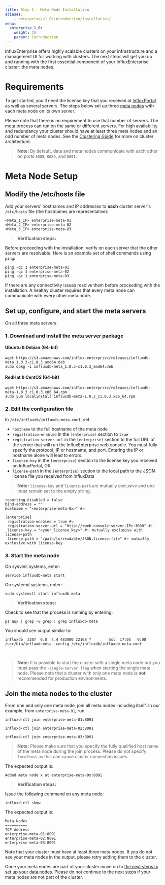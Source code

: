 ```yaml
---
title: Step 1 - Meta Node Installation
aliases:
    - enterprise/v1.0/introduction/installation/
menu:
  enterprise_1_0:
    weight: 10
    parent: Introduction
---
```


InfluxEnterprise offers highly scalable clusters on your infrastructure
and a management UI for working with clusters.
The next steps will get you up and running with the first essential component of
your InfluxEnterprise cluster: the meta nodes.

# Requirements

To get started, you'll need the license key that you received at
[InfluxPortal](https://portal.influxdata.com/) as well as several servers.
The steps below set up three
[meta nodes](/enterprise/v1.0/concepts/glossary/#meta-node) with each meta node
on its own server.

Please note that there is no requirement to use that number of servers.
The meta process can run on the same or different servers.
For high availability and redundancy your cluster should have at least three
meta nodes and an odd number of meta nodes.
See the
[Clustering Guide](/enterprise/v1.0/concepts/clustering#optimal-server-counts)
for more on cluster architecture.

> **Note:** By default, data and meta nodes communicate with each other on
ports `8088`, `8089`, and `8091`.

# Meta Node Setup

## Modify the /etc/hosts file

Add your servers' hostnames and IP addresses to **each** cluster server's `/etc/hosts`
file (the hostnames are representative):

```
<Meta_1_IP> enterprise-meta-01
<Meta_2_IP> enterprise-meta-02
<Meta_3_IP> enterprise-meta-03
```

> **Verification steps:**
>
Before proceeding with the installation, verify on each server that the other
servers are resolvable. Here is an example set of shell commands using `ping`:
>
    ping -qc 1 enterprise-meta-01
    ping -qc 1 enterprise-meta-02
    ping -qc 1 enterprise-meta-03


If there are any connectivity issues resolve them before proceeding with the
installation.
A healthy cluster requires that every meta node can communicate with every other
meta node.

## Set up, configure, and start the meta servers

On all three meta servers:

### 1. Download and install the meta server package

#### Ubuntu & Debian (64-bit)
```
wget https://s3.amazonaws.com/influx-enterprise/releases/influxdb-meta_1.0.3-c1.0.3_amd64.deb
sudo dpkg -i influxdb-meta_1.0.3-c1.0.3_amd64.deb
```

#### RedHat & CentOS (64-bit)
```
wget https://s3.amazonaws.com/influx-enterprise/releases/influxdb-meta-1.0.3_c1.0.3.x86_64.rpm
sudo yum localinstall influxdb-meta-1.0.3_c1.0.3.x86_64.rpm
```

### 2. Edit the configuration file

In `/etc/influxdb/influxdb-meta.conf`, set:

* `hostname` to the full hostname of the meta node
* `registration-enabled` in the `[enterprise]` section to `true`
* `registration-server-url` in the `[enterprise]` section to the full URL of the server that will run the InfluxEnterprise web console.
You must fully specify the protocol, IP or hostname, and port.
Entering the IP or hostname alone will lead to errors.
* `license-key` in the `[enterprise]` section to the license key you received on InfluxPortal, OR
* `license-path` in the `[enterprise]` section to the local path to the JSON license file you received from InfluxData

> **Note:** `license-key` and `license-path` are mutually exclusive and one must remain set to the empty string.

```
reporting-disabled = false
bind-address = ""
hostname = "<enterprise-meta-0x>" #✨

[enterprise]
 registration-enabled = true #✨
 registration-server-url = "http://<web-console-server-IP>:3000" #✨
 license-key = "<your_license_key>" #✨ mutually exclusive with license-path
 license-path = "/path/to/readable/JSON.license.file" #✨ mutually exclusive with license-key
```

### 3. Start the meta node

On sysvinit systems, enter:
```
service influxdb-meta start
```

On systemd systems, enter:
```
sudo systemctl start influxdb-meta
```

> **Verification steps:**
>
Check to see that the process is running by entering:
>
    ps aux | grep -v grep | grep influxdb-meta
>
You should see output similar to:
>
    influxdb  3207  0.8  4.4 483000 22168 ?        Ssl  17:05   0:08 /usr/bin/influxd-meta -config /etc/influxdb/influxdb-meta.conf

<br>


> **Note:** It is possible to start the cluster with a single meta node but you
must pass the `-single-server flag` when starting the single meta node.
Please note that a cluster with only one meta node is **not** recommended for
production environments.

## Join the meta nodes to the cluster

From one and only one meta node, join all meta nodes including itself.
In our example, from `enterprise-meta-01`, run:
```
influxd-ctl join enterprise-meta-01:8091

influxd-ctl join enterprise-meta-02:8091

influxd-ctl join enterprise-meta-03:8091
```

> **Note:** Please make sure that you specify the fully qualified host name of
the meta node during the join process.
Please do not specify `localhost` as this can cause cluster connection issues.

The expected output is:
```
Added meta node x at enterprise-meta-0x:8091
```

> **Verification steps:**
>
Issue the following command on any meta node:
>
    influxd-ctl show
>
The expected output is:
>
    Meta Nodes
    ==========
    TCP Address
    enterprise-meta-01:8091
    enterprise-meta-02:8091
    enterprise-meta-03:8091

Note that your cluster must have at least three meta nodes.
If you do not see your meta nodes in the output, please retry adding them to
the cluster.

Once your meta nodes are part of your cluster move on to [the next steps to
set up your data nodes](/enterprise/v1.0/introduction/data_node_installation/).
Please do not continue to the next steps if your meta nodes are not part of the
cluster.
